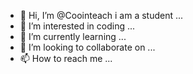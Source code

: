 - 👋 Hi, I’m @Coointeach i am a student ...
- 👀 I’m interested in coding ...
- 🌱 I’m currently learning ...
- 💞️ I’m looking to collaborate on ...
- 📫 How to reach me ...

<!---
Coointeach/Coointeach is a ✨ special ✨ repository because its `README.md` (this file) appears on your GitHub profile.
You can click the Preview link to take a look at your changes.
--->
